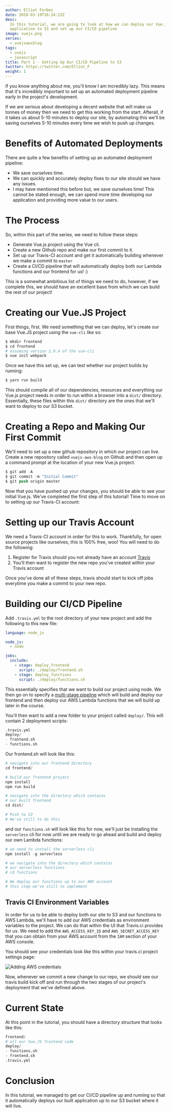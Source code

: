 ```yaml
---
author: Elliot Forbes
date: 2018-03-19T16:24:13Z
desc:
  In this tutorial, we are going to look at how we can deploy our Vue.js
  application to S3 and set up our CI/CD pipeline
image: vuejs.png
series:
  - vuejsawsblog
tags:
  - vuejs
  - javascript
title: Part 1 - Setting Up Our CI/CD Pipeline to S3
twitter: https://twitter.com/Elliot_F
weight: 1
---
```


If you know anything about me, you'll know I am incredibly lazy. This means that
it's incredibly important to set up an automated deployment pipeline early in
the project's development.

If we are serious about developing a decent website that will make us tonnes of
money then we need to get this working from the start. Afterall, if it takes us
about 5-10 minutes to deploy our site, by automating this we'll be saving
ourselves 5-10 minutes every time we wish to push up changes.

# Benefits of Automated Deployments

There are quite a few benefits of setting up an automated deployment pipeline:

- We save ourselves time.
- We can quickly and accurately deploy fixes to our site should we have any
  issues.
- I may have mentioned this before but, we save ourselves time! This cannot be
  stated enough, we can spend more time developing our application and providing
  more value to our users.

# The Process

So, within this part of the series, we need to follow these steps:

- Generate Vue.js project using the Vue cli.
- Create a new Github repo and make our first commit to it.
- Set up our Travis-CI account and get it automatically building whenever we
  make a commit to `master`
- Create a CI/CD pipeline that will automatically deploy both our Lambda
  functions and our frontend for us! :)

This is a somewhat ambitious list of things we need to do, however, if we
complete this, we should have an excellent base from which we can build the rest
of our project!

# Creating our Vue.JS Project

First things, first. We need something that we can deploy, let's create our base
Vue.JS project using the `vue-cli` like so:

```s
$ mkdir frontend
$ cd frontend
# assuming version 2.9.4 of the vue-cli
$ vue init webpack
```

Once we have this set up, we can test whether our project builds by running:

```s
$ yarn run build
```

This should compile all of our dependencies, resources and everything our Vue.js
project needs in order to run within a browser into a `dist/` directory.
Essentially, these files within this `dist/` directory are the ones that we'll
want to deploy to our S3 bucket.

# Creating a Repo and Making Our First Commit

We'll need to set up a new github repository in which our project can live.
Create a new repository called `vuejs-aws-blog` on Github and then open up a
command prompt at the location of your new Vue.js project.

```s
$ git add -A
$ git commit -m "Initial Commit"
$ git push origin master
```

Now that you have pushed up your changes, you should be able to see your initial
Vue.js. We've completed the first step of this tutorial! Time to move on to
setting up our Travis-CI account:

# Setting up our Travis Account

We need a Travis-CI account in order for this to work. Thankfully, for open
source projects like ourselves, this is 100% free, woo! You will need to do the
following:

1. Register for Travis should you not already have an account
   [Travis](https://travis-ci.org/)
1. You'll then want to register the new repo you've created within your Travis
   account

Once you've done all of these steps, travis should start to kick off jobs
everytime you make a commit to your new repo.

# Building our CI/CD Pipeline

Add `.travis.yml` to the root directory of your new project and add the
following to this new file:

```yaml
language: node_js

node_js:
  - node

jobs:
  include:
    - stage: deploy_frontend
      script: ./deploy/frontend.sh
    - stage: deploy_functions
      script: ./deploy/functions.sh
```

This essentially specifies that we want to build our project using node. We then
go on to specify a
[multi-stage pipeline](https://docs.travis-ci.com/user/build-stages/) which will
build and deploy our frontend and then deploy our AWS Lambda functions that we
will build up later in the course.

You'll then want to add a new folder to your project called `deploy/`. This will
contain 2 deployment scripts:

```s
.travis.yml
deploy/
- frontend.sh
- functions.sh
```

Our frontend.sh will look like this:

```s
# navigate into our frontend directory
cd frontend/

# build our frontend project
npm install
npm run build

# navigate into the directory which contains
# our built frontend
cd dist/

# Push to S3
# We've still to do this
```

and our `functions.sh` will look like this for now, we'll just be installing the
`serverless` cli for now until we are ready to go ahead and build and deploy our
own Lambda functions:

```s
# we need to install the serverless cli
npm install -g serverless

# we navigate into the directory which contains
# our serverless functions
# cd functions

# We deploy our functions up to our AWS account
# this step we've still to implement
```

## Travis CI Environment Variables

In order for us to be able to deploy both our site to S3 and our functions to
AWS Lambda, we'll have to add our AWS credentials as environment variables to
the project. We can do that within the UI that Travis.ci provides for us. We
need to add the `AWS_ACCESS_KEY_ID` and `AWS_SECRET_ACCESS_KEY` that you can
obtain from your AWS account from the `IAM` section of your AWS console.

You should see your credentials look like this within your travis.ci project
settings page:

![Adding AWS credentials](https://images.tutorialedge.net/images/vuejs-blog-aws/screenshot-01.png)

Now, whenever we commit a new change to our repo, we should see our travis build
kick off and run through the two stages of our project's deployment that we've
defined above.

# Current State

At this point in the tutorial, you should have a directory structure that looks
like this:

```s
frontend/
# all our Vue.JS frontend code
deploy/
- functions.sh
- frontend.sh
.travis.yml
```

# Conclusion

In this tutorial, we managed to get our CI/CD pipeline up and running so that it
automatically deploys our built application up to our S3 bucket where it will
live.
